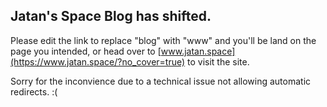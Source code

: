 ## Jatan's Space Blog has shifted.

Please edit the link to replace "blog" with "www" and you'll be land on the page you intended, or head over to [www.jatan.space](https://www.jatan.space/?no_cover=true) to visit the site.

Sorry for the inconvience due to a technical issue not allowing automatic redirects. :(
